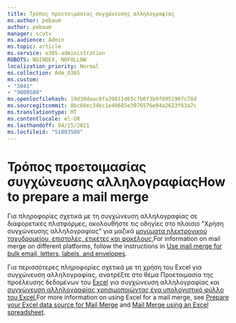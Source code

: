 ```yaml
---
title: Τρόπος προετοιμασίας συγχώνευσης αλληλογραφίας
ms.author: pebaum
author: pebaum
manager: scotv
ms.audience: Admin
ms.topic: article
ms.service: o365-administration
ROBOTS: NOINDEX, NOFOLLOW
localization_priority: Normal
ms.collection: Adm_O365
ms.custom:
- "3041"
- "9000588"
ms.openlocfilehash: 19d30daac8fa39811d65c7b0f3b9f0951907c78d
ms.sourcegitcommit: 8bc60ec34bc1e40685e3976576e04a2623f63a7c
ms.translationtype: MT
ms.contentlocale: el-GR
ms.lasthandoff: 04/15/2021
ms.locfileid: "51803508"
---
```

# <a name="how-to-prepare-a-mail-merge"></a><span data-ttu-id="fdd3d-102">Τρόπος προετοιμασίας συγχώνευσης αλληλογραφίας</span><span class="sxs-lookup"><span data-stu-id="fdd3d-102">How to prepare a mail merge</span></span>

<span data-ttu-id="fdd3d-103">Για πληροφορίες σχετικά με τη συγχώνευση αλληλογραφίας σε διαφορετικές πλατφόρμες, ακολουθήστε τις οδηγίες στο πλαίσιο "Χρήση συγχώνευσης αλληλογραφίας" για μαζικά [μηνύματα ηλεκτρονικού ταχυδρομείου, επιστολές, ετικέτες και φακέλους.](https://support.office.com/article/use-mail-merge-for-bulk-email-letters-labels-and-envelopes-f488ed5b-b849-4c11-9cff-932c49474705)</span><span class="sxs-lookup"><span data-stu-id="fdd3d-103">For information on mail merge on different platforms, follow the instructions in [Use mail merge for bulk email, letters, labels, and envelopes](https://support.office.com/article/use-mail-merge-for-bulk-email-letters-labels-and-envelopes-f488ed5b-b849-4c11-9cff-932c49474705).</span></span>
 
<span data-ttu-id="fdd3d-104">Για περισσότερες πληροφορίες σχετικά με τη χρήση του Excel για συγχώνευση αλληλογραφίας, ανατρέξτε στο θέμα Προετοιμασία της προέλευσης δεδομένων του [Excel](https://support.office.com/article/prepare-your-excel-data-source-for-a-word-mail-merge-2d802b6b-a3a3-43e5-bb76-2cac7c68673e) για συγχώνευση αλληλογραφίας και [συγχώνευση αλληλογραφίας χρησιμοποιώντας ένα υπολογιστικό φύλλο του Excel.](https://support.office.com/article/Mail-merge-using-an-Excel-spreadsheet-858c7d7f-5cc0-4ba1-9a7b-0a948fa3d7d3)</span><span class="sxs-lookup"><span data-stu-id="fdd3d-104">For more information on using Excel for a mail merge, see [Prepare your Excel data source for Mail Merge](https://support.office.com/article/prepare-your-excel-data-source-for-a-word-mail-merge-2d802b6b-a3a3-43e5-bb76-2cac7c68673e) and [Mail Merge using an Excel spreadsheet](https://support.office.com/article/Mail-merge-using-an-Excel-spreadsheet-858c7d7f-5cc0-4ba1-9a7b-0a948fa3d7d3).</span></span>
 